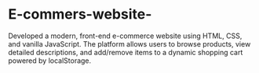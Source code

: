 # E-commers-website-
Developed a modern, front-end e-commerce website using HTML, CSS, and vanilla JavaScript. The platform allows users to browse products, view detailed descriptions, and add/remove items to a dynamic shopping cart powered by localStorage.

